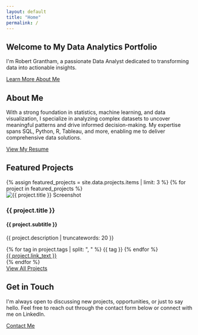 ```yaml
---
layout: default
title: "Home"
permalink: /
---
```


<!-- Hero Section -->
<section class="hero-section">
  <div class="container">
    <h1>Welcome to My Data Analytics Portfolio</h1>
    <p>I'm Robert Grantham, a passionate Data Analyst dedicated to transforming data into actionable insights.</p>
    <a href="#about" class="btn">Learn More About Me</a>
  </div>
</section>

<!-- About Section -->
<section class="about-section section">
  <div class="container">
    <h2>About Me</h2>
    <p>
      With a strong foundation in statistics, machine learning, and data visualization, I specialize in analyzing complex datasets to uncover meaningful patterns and drive informed decision-making. My expertise spans SQL, Python, R, Tableau, and more, enabling me to deliver comprehensive data solutions.
    </p>
    <a href="/about/" class="btn">View My Resume</a>
  </div>
</section>

<!-- Featured Projects Section -->
<section class="featured-projects-section section">
  <div class="container">
    <h2>Featured Projects</h2>
    <div class="projects-grid">
      {% assign featured_projects = site.data.projects.items | limit: 3 %}
      {% for project in featured_projects %}
        <div class="project-card">
          <img src="{{ project.image }}" alt="{{ project.title }} Screenshot" class="project-image {{ project.image_ratio }}">
          <div class="project-content">
            <h3>{{ project.title }}</h3>
            <h4>{{ project.subtitle }}</h4>
            <p>{{ project.description | truncatewords: 20 }}</p>
            <div class="project-tags">
              {% for tag in project.tags | split: ", " %}
                <span class="tag">{{ tag }}</span>
              {% endfor %}
            </div>
            <a href="{{ project.link }}" class="btn" target="_blank">{{ project.link_text }}</a>
          </div>
        </div>
      {% endfor %}
    </div>
    <div class="view-all">
      <a href="/projects/" class="btn">View All Projects</a>
    </div>
  </div>
</section>

<!-- Contact Section -->
<section class="contact-section section">
  <div class="container">
    <h2>Get in Touch</h2>
    <p>
      I'm always open to discussing new projects, opportunities, or just to say hello. Feel free to reach out through the contact form below or connect with me on LinkedIn.
    </p>
    <a href="/contact/" class="btn">Contact Me</a>
  </div>
</section>
